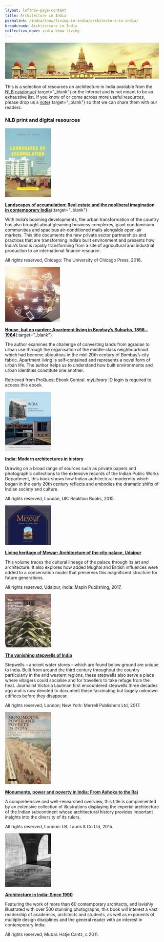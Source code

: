 ```yaml
---
layout: leftnav-page-content
title: Architecture in India
permalink: /india/know/living-in-india/architecture-in-india/
breadcrumb: Architecture in India
collection_name: india-know-living
---
```


<img src="\images\india-living\architecture-in-india.jpg" alt="architecture in india" style="width:800px;" />

This is a selection of resources on architecture in India available from the [NLB catalogue](http://catalogue.nlb.gov.sg/){:target="_blank"} or the Internet and is not meant to be an exhaustive list. If you know of or come across more useful resources, please drop us a [note](mailto:ref@nlb.gov.sg){:target="_blank"} so that we can share them with our readers.

### **NLB print and digital resources**

<img src="/images/book-covers/Landscapes-of-accumulation-Real-estate-and-the-neoliberal-imagination-in-contemporary-India.jpg" style="width:150px;" />

[**Landscapes of accumulation: Real estate and the neoliberal imagination in contemporary India**](http://eservice.nlb.gov.sg/item_holding.aspx?bid=202681412){:target="_blank"}

With India’s booming developments, the urban transformation of the country has also brought about gleaming business complexes, giant condominium communities and spacious air-conditioned malls alongside open-air markets. This title documents the new private sector partnerships and practices that are transforming India’s built environment and presents how India’s land is rapidly transforming from a site of agricultural and industrial production to an international finance resource.

All rights reserved, Chicago: The University of Chicago Press, 2016.

<img src="/images/resources/Database 1.jpg" style="width:180px;" />

[**House, but no garden: Apartment living in Bombay’s Suburbs, 1898 – 1964**](http://eresources.nlb.gov.sg/Main/Browse?startsWith=P){:target="_blank"}

The author examines the challenge of converting lands from agrarian to urban use through the organisation of the middle-class neighbourhood which had become ubiquitous in the mid-20th century of Bombay’s city fabric. Apartment living is self-contained and represents a novel form of urban life. The author helps us to understand how built environments and urban identities constitute one another.

Retrieved from ProQuest Ebook Central. *myLibrary* ID login is required to access this ebook.

<img src="/images/book-covers/India-Modern-architectures-in-history.jpg" style="width:150px;" />

[**India: Modern architectures in history**](http://eservice.nlb.gov.sg/item_holding.aspx?bid=202932207)

Drawing on a broad range of sources such as private papers and photographic collections to the extensive records of the Indian Public Works Department, this book shows how Indian architectural modernity which began in the early 20th century reflects and embodies the dramatic shifts of Indian society and culture.

All rights reserved, London, UK: Reaktion Books, 2015.

<img src="/images/book-covers/Living-heritage-of-Mewar-Architecture-of-the-city-palace-Udaipur.jpg" style="width:150px;" />

[**Living heritage of Mewar: Architecture of the city palace, Udaipur**](http://eservice.nlb.gov.sg/item_holding.aspx?bid=203087525)

This volume traces the cultural lineage of the palace through its art and architecture. It also explores how added Mughal and British influences were added to a conservation model that preserves this magnificent structure for future generations.

All rights reserved, Udaipur, India: Mapin Publishing, 2017.

<img src="/images/book-covers/The-vanishing-stepwells-of-India.png" style="width:150px;" />

[**The vanishing stepwells of India**](http://eservice.nlb.gov.sg/item_holding.aspx?bid=202864681)

Stepwells – ancient water stores – which are found below ground are unique to India. Built from around the third century throughout the country particularly in the arid western regions, these stepwells also serve a place where villagers could socialise and for travellers to take refuge from the heat. Journalist Victoria Lautman first encountered stepwells three decades ago and is now devoted to document these fascinating but largely unknown edifices before they disappear.

All rights reserved, London; New York: Merrell Publishers Ltd, 2017.

<img src="/images/book-covers/Monuments-power-and-poverty-in-India-From-Ashoka-to-the-Raj.jpg" style="width:150px;" />

[**Monuments, power and poverty in India: From Ashoka to the Raj**](http://eservice.nlb.gov.sg/item_holding.aspx?bid=201498435)

A comprehensive and well-researched overview, this title is complemented by an extensive collection of illustrations displaying the imperial architecture of the Indian subcontinent whose architectural history provides important insights into the diversity of its rulers.

All rights reserved, London: I.B. Tauris & Co Ltd, 2015.

<img src="/images/book-covers/Architecture-in-India-Since-1990.jpg" style="width:150px;" />

[**Architecture in India: Since 1990**](http://eservice.nlb.gov.sg/item_holding.aspx?bid=14228303)

Featuring the work of more than 60 contemporary architects, and lavishly illustrated with over 500 stunning photographs, this book will interest a vast readership of academics, architects and students, as well as exponents of multiple design disciplines and the general reader with an interest in contemporary India.

All rights reserved, Mubai: Hatje Cantz, c 2011.